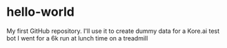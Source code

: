 # hello-world
My first GitHub repository. I'll use it to create dummy data for a Kore.ai test bot
I went for a 6k run at lunch time on a treadmill
